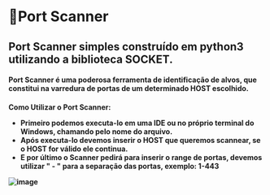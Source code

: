 <h1>📡Port Scanner
<h2>Port Scanner simples construído em python3 utilizando a biblioteca SOCKET.
<h4>Port Scanner é uma poderosa ferramenta de identificação de alvos, que constitui na varredura de portas de um determinado HOST escolhido.
<h4>Como Utilizar o Port Scanner:
  
* Primeiro podemos executa-lo em uma IDE ou no próprio terminal do Windows, chamando pelo nome do arquivo.
* Após executa-lo devemos inserir o HOST que queremos scannear, se o HOST for válido ele continua.
* E por último o Scanner pedirá para inserir o range de portas, devemos utilizar " - " para a separação das portas, exemplo: 1-443
  
  
  
![image](https://user-images.githubusercontent.com/47994345/136480997-ed877d85-dd86-47e8-a851-9d3354f09864.png)
